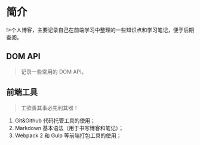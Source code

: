 # 简介
!>个人博客，主要记录自己在前端学习中整理的一些知识点和学习笔记，便于后期查阅。

## DOM API
> 记录一些常用的 DOM API。

## 前端工具
> 工欲善其事必先利其器！

1. Git&Github 代码托管工具的使用；
2. Markdown 基本语法（用于书写博客和笔记）；
3. Webpack 2 和 Gulp 等前端打包工具的使用；

